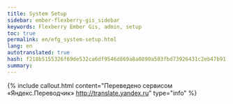 ```yaml
--- 
title: System Setup 
sidebar: ember-flexberry-gis_sidebar 
keywords: Flexberry Ember Gis, admin, setup 
toc: true 
permalink: en/efg_system-setup.html 
lang: en 
autotranslated: true 
hash: f218b5155326f69de532ca6df9546d869a8a0890a503fbd73926431c2eb47b91 
summary: 
--- 
```




{% include callout.html content="Переведено сервисом «Яндекс.Переводчик» <http://translate.yandex.ru>" type="info" %}
